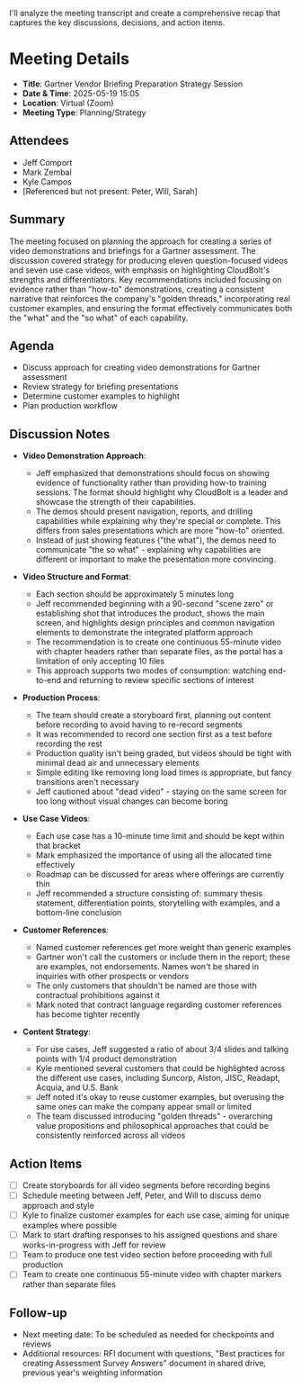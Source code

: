 I'll analyze the meeting transcript and create a comprehensive recap that captures the key discussions, decisions, and action items.

# Meeting Details

- **Title**: Gartner Vendor Briefing Preparation Strategy Session
- **Date & Time**: 2025-05-19 15:05
- **Location**: Virtual (Zoom)
- **Meeting Type**: Planning/Strategy

## Attendees

- Jeff Comport
- Mark Zembal
- Kyle Campos
- [Referenced but not present: Peter, Will, Sarah]

## Summary

The meeting focused on planning the approach for creating a series of video demonstrations and briefings for a Gartner assessment. The discussion covered strategy for producing eleven question-focused videos and seven use case videos, with emphasis on highlighting CloudBolt's strengths and differentiators. Key recommendations included focusing on evidence rather than "how-to" demonstrations, creating a consistent narrative that reinforces the company's "golden threads," incorporating real customer examples, and ensuring the format effectively communicates both the "what" and the "so what" of each capability.

## Agenda

- Discuss approach for creating video demonstrations for Gartner assessment
- Review strategy for briefing presentations
- Determine customer examples to highlight
- Plan production workflow

## Discussion Notes

- **Video Demonstration Approach**:
    
    - Jeff emphasized that demonstrations should focus on showing evidence of functionality rather than providing how-to training sessions. The format should highlight why CloudBolt is a leader and showcase the strength of their capabilities.
    - The demos should present navigation, reports, and drilling capabilities while explaining why they're special or complete. This differs from sales presentations which are more "how-to" oriented.
    - Instead of just showing features ("the what"), the demos need to communicate "the so what" - explaining why capabilities are different or important to make the presentation more convincing.
- **Video Structure and Format**:
    
    - Each section should be approximately 5 minutes long
    - Jeff recommended beginning with a 90-second "scene zero" or establishing shot that introduces the product, shows the main screen, and highlights design principles and common navigation elements to demonstrate the integrated platform approach
    - The recommendation is to create one continuous 55-minute video with chapter headers rather than separate files, as the portal has a limitation of only accepting 10 files
    - This approach supports two modes of consumption: watching end-to-end and returning to review specific sections of interest
- **Production Process**:
    
    - The team should create a storyboard first, planning out content before recording to avoid having to re-record segments
    - It was recommended to record one section first as a test before recording the rest
    - Production quality isn't being graded, but videos should be tight with minimal dead air and unnecessary elements
    - Simple editing like removing long load times is appropriate, but fancy transitions aren't necessary
    - Jeff cautioned about "dead video" - staying on the same screen for too long without visual changes can become boring
- **Use Case Videos**:
    
    - Each use case has a 10-minute time limit and should be kept within that bracket
    - Mark emphasized the importance of using all the allocated time effectively
    - Roadmap can be discussed for areas where offerings are currently thin
    - Jeff recommended a structure consisting of: summary thesis statement, differentiation points, storytelling with examples, and a bottom-line conclusion
- **Customer References**:
    
    - Named customer references get more weight than generic examples
    - Gartner won't call the customers or include them in the report; these are examples, not endorsements. Names won't be shared in inquiries with other prospects or vendors
    - The only customers that shouldn't be named are those with contractual prohibitions against it
    - Mark noted that contract language regarding customer references has become tighter recently
- **Content Strategy**:
    
    - For use cases, Jeff suggested a ratio of about 3/4 slides and talking points with 1/4 product demonstration
    - Kyle mentioned several customers that could be highlighted across the different use cases, including Suncorp, Alston, JISC, Readapt, Acquia, and U.S. Bank
    - Jeff noted it's okay to reuse customer examples, but overusing the same ones can make the company appear small or limited
    - The team discussed introducing "golden threads" - overarching value propositions and philosophical approaches that could be consistently reinforced across all videos

## Action Items

- [ ] Create storyboards for all video segments before recording begins
- [ ] Schedule meeting between Jeff, Peter, and Will to discuss demo approach and style
- [ ] Kyle to finalize customer examples for each use case, aiming for unique examples where possible
- [ ] Mark to start drafting responses to his assigned questions and share works-in-progress with Jeff for review
- [ ] Team to produce one test video section before proceeding with full production
- [ ] Team to create one continuous 55-minute video with chapter markers rather than separate files

## Follow-up

- Next meeting date: To be scheduled as needed for checkpoints and reviews
- Additional resources: RFI document with questions, "Best practices for creating Assessment Survey Answers" document in shared drive, previous year's weighting information